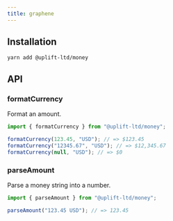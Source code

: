 ```yaml
---
title: graphene
---
```


## Installation

    yarn add @uplift-ltd/money

## API

### formatCurrency

Format an amount.

```js
import { formatCurrency } from "@uplift-ltd/money";

formatCurrency(123.45, "USD"); // => $123.45
formatCurrency("12345.67", "USD"); // => $12,345.67
formatCurrency(null, "USD"); // => $0
```

### parseAmount

Parse a money string into a number.

```js
import { parseAmount } from "@uplift-ltd/money";

parseAmount("123.45 USD"); // => 123.45
```
